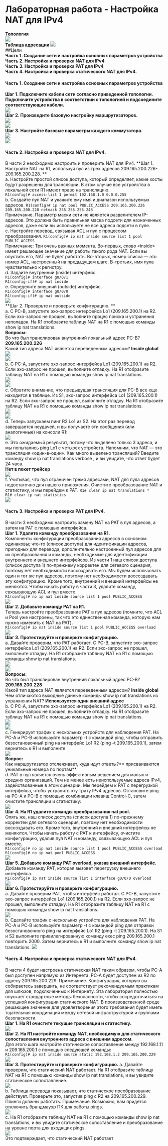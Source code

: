 # Лабораторная работа - Настройка NAT для IPv4

**Топология**  
![](https://github.com/Mr-Philip/-Otus-Network-Engineer-/blob/main/laboratory%20works/29.NAT%20protocol/pics/Topology.PNG)  
**Таблица адресации**
![](https://github.com/Mr-Philip/-Otus-Network-Engineer-/blob/main/laboratory%20works/29.NAT%20protocol/pics/table%20address.PNG)  
##Цели  
**Часть 1. Создание сети и настройка основных параметров устройства**  
**Часть 2. Настройка и проверка NAT для IPv4**  
**Часть 3. Настройка и проверка PAT для IPv4**  
**Часть 4. Настройка и проверка статического NAT для IPv4.**  

#### Часть 1. Создание сети и настройка основных параметров устройства
**Шаг 1. Подключите кабели сети согласно приведенной топологии.
Подключите устройства в соответствии с топологией и подсоедините соответствующие кабели.**  
![](https://github.com/Mr-Philip/-Otus-Network-Engineer-/blob/main/laboratory%20works/29.NAT%20protocol/pics/11.PNG)  
**Шаг 2. Произведите базовую настройку маршрутизаторов.**  
![](https://github.com/Mr-Philip/-Otus-Network-Engineer-/blob/main/laboratory%20works/29.NAT%20protocol/pics/12R1.PNG)  
![](https://github.com/Mr-Philip/-Otus-Network-Engineer-/blob/main/laboratory%20works/29.NAT%20protocol/pics/12R2.PNG)  
**Шаг 3. Настройте базовые параметры каждого коммутатора.**  
![](https://github.com/Mr-Philip/-Otus-Network-Engineer-/blob/main/laboratory%20works/29.NAT%20protocol/pics/13S1.PNG)  
![](https://github.com/Mr-Philip/-Otus-Network-Engineer-/blob/main/laboratory%20works/29.NAT%20protocol/pics/13S2.PNG)  
#### Часть 2. Настройка и проверка NAT для IPv4.  
В части 2 необходимо настроить и проверить NAT для IPv4.
**Шаг 1. Настройте NAT на R1, используя пул из трех адресов 209.165.200.226-209.165.200.228. **  
a.	Настройте простой список доступа, который определяет, какие хосты будут разрешены для трансляции. В этом случае все устройства в локальной сети R1 имеют право на трансляцию.  
`R1(config)# access-list 1 permit 192.168.1.0 0.0.0.255`   
b.	Создайте пул NAT и укажите ему имя и диапазон используемых адресов.
`R1(config)# ip nat pool PUBLIC_ACCESS 209.165.200.226 209.165.200.228 netmask 255.255.255.248 `   
Примечание. Параметр маски сети не является разделителем IP-адресов. Это должна быть правильная маска подсети для назначенных адресов, даже если вы используете не все адреса подсети в пуле.  
c.	Настройте перевод, связывая ACL и пул с процессом преобразования.
`R1(config)# ip nat inside source list 1 pool PUBLIC_ACCESS`  
Примечание: Три очень важных момента. Во-первых, слово «inside» имеет решающее значение для работы такого рода NAT. Если вы опустить его, NAT не будет работать. Во-вторых, номер списка — это номер ACL, настроенный на предыдущем шаге. В-третьих, имя пула чувствительно к регистру.  
d.	Задайте внутренний (inside) интерфейс.  
`R1(config)# interface g0/0/1`  
`R1(config-if)# ip nat inside`  
e.	Определите внешний (outside) интерфейс.  
`R1(config)# interface g0/0/0`  
`R1(config-if)# ip nat outside`  
![](https://github.com/Mr-Philip/-Otus-Network-Engineer-/blob/main/laboratory%20works/29.NAT%20protocol/pics/21R1.PNG)  
**Шаг 2. Проверьте и проверьте конфигурацию. **  
a.	С PC-B,  запустите эхо-запрос интерфейса Lo1 (209.165.200.1) на R2. Если эхо-запрос не прошел, выполните процес поиска и устранения неполадок. На R1 отобразите таблицу NAT на R1 с помощью команды show ip nat translations.  
**Вопросы:**  
Во что был транслирован внутренний локальный адрес PC-B? **209.165.200.226**  
Какой тип адреса NAT является переведенным адресом? **Inside global**  
![](https://github.com/Mr-Philip/-Otus-Network-Engineer-/blob/main/laboratory%20works/29.NAT%20protocol/pics/22a(pingpc-b%20-%20lo1).PNG)  
![](https://github.com/Mr-Philip/-Otus-Network-Engineer-/blob/main/laboratory%20works/29.NAT%20protocol/pics/22a.PNG)  
b.	С PC-A, запустите  эхо-запрос интерфейса Lo1 (209.165.200.1) на R2. Если эхо-запрос не прошел, выполните отладку. На R1 отобразите таблицу NAT на R1 с помощью команды show ip nat translations.  
![](https://github.com/Mr-Philip/-Otus-Network-Engineer-/blob/main/laboratory%20works/29.NAT%20protocol/pics/22b(pingpc-a%20-%20lo1).PNG)  
![](https://github.com/Mr-Philip/-Otus-Network-Engineer-/blob/main/laboratory%20works/29.NAT%20protocol/pics/22b.PNG)  
c.	Обратите внимание, что предыдущая трансляция для PC-B все еще находится в таблице. Из S1, эхо-запрос интерфейса Lo1 (209.165.200.1) на R2. Если эхо-запрос не прошел, выполните отладку. На R1 отобразите таблицу NAT на R1 с помощью команды show ip nat translations.  
![](https://github.com/Mr-Philip/-Otus-Network-Engineer-/blob/main/laboratory%20works/29.NAT%20protocol/pics/22c(S1%20-%20lo1).PNG)  
![](https://github.com/Mr-Philip/-Otus-Network-Engineer-/blob/main/laboratory%20works/29.NAT%20protocol/pics/22c.PNG)  
d.	Теперь запускаем пинг R2 Lo1 из S2. На этот раз перевод завершается неудачей, и вы получаете эти сообщения (или аналогичные) на консоли R1:  
![](https://github.com/Mr-Philip/-Otus-Network-Engineer-/blob/main/laboratory%20works/29.NAT%20protocol/pics/22d(S2%20-%20lo1).PNG)    
e.	Это ожидаемый результат, потому что выделено только 3 адреса, и мы попытались ping Lo1 с четырех устройств. Напомним, что NAT — это трансляция «один-в-один». Как много выделено трансляций? Введите команду show ip nat translations verbose , и вы увидите, что ответ будет 24 часа.  
**Нет в покет трейсер**  
![](https://github.com/Mr-Philip/-Otus-Network-Engineer-/blob/main/laboratory%20works/29.NAT%20protocol/pics/22e.PNG)  
f.	Учитывая, что пул ограничен тремя адресами, NAT для пула адресов недостаточно для нашего приложения. Очистите преобразование NAT и статистику, и мы перейдем к PAT.
`R1# clear ip nat translations *`  
`R1# clear ip nat statistics`  
![](https://github.com/Mr-Philip/-Otus-Network-Engineer-/blob/main/laboratory%20works/29.NAT%20protocol/pics/22f.PNG)  
#### Часть 3. Настройка и проверка PAT для IPv4.  
В части 3 необходимо настроить замену NAT на PAT в пул адресов, а затем на PAT с помощью интерфейса.  
**Шаг 1. Удалите команду преобразования на R1.**  
Компоненты конфигурации преобразования адресов в основном одинаковы; что-то (список доступа) для идентификации адресов, пригодных для перевода, дополнительно настроенный пул адресов для их преобразования и команды, необходимые для идентификации внутреннего и внешнего интерфейсов. Из части 1 наш список доступа (список доступа 1) по-прежнему корректен для сетевого сценария, поэтому нет необходимости воссоздавать его. Мы будем использовать один и тот же пул адресов, поэтому нет необходимости воссоздавать эту конфигурацию. Кроме того, внутренний и внешний интерфейсы не меняются. Чтобы начать работу в части 3, удалите команду, связывающую ACL и пул вместе.  
`R1(config)# no ip nat inside source list 1 pool PUBLIC_ACCESS`  
![](https://github.com/Mr-Philip/-Otus-Network-Engineer-/blob/main/laboratory%20works/29.NAT%20protocol/pics/31.PNG)  
**Шаг 2. Добавьте команду PAT на R1.**  
Теперь настройте преобразование PAT в пул адресов (помните, что ACL и Pool уже настроены, так что это единственная команда, которую нам нужно изменить с NAT на PAT).  
`R1(config)# ip nat inside source list 1 pool PUBLIC_ACCESS overload`  
![](https://github.com/Mr-Philip/-Otus-Network-Engineer-/blob/main/laboratory%20works/29.NAT%20protocol/pics/32.PNG)    
**Шаг 3. Протестируйте и проверьте конфигурацию.**  
a.	Давайте проверим, что PAT работает. С PC-B,  запустите эхо-запрос интерфейса Lo1 (209.165.200.1) на R2. Если эхо-запрос не прошел, выполните отладку. На R1 отобразите таблицу NAT на R1 с помощью команды show ip nat translations.  
![](https://github.com/Mr-Philip/-Otus-Network-Engineer-/blob/main/laboratory%20works/29.NAT%20protocol/pics/33a(pingpc-b%20-%20lo1).PNG)  
![](https://github.com/Mr-Philip/-Otus-Network-Engineer-/blob/main/laboratory%20works/29.NAT%20protocol/pics/33a.PNG)  
**Вопросы:**  
Во что был транслирован внутренний локальный адрес PC-B? **209.165.200.228**  
Какой тип адреса NAT является переведенным адресом? **Inside global**  
Чем отличаются выходные данные команды show ip nat translations из упражнения NAT? **Используется один внешний адрес**  
b.	С PC-A, запустите эхо-запрос интерфейса Lo1 (209.165.200.1) на R2. Если эхо-запрос не прошел, выполните отладку. На R1 отобразите таблицу NAT на R1 с помощью команды show ip nat translations.  
![](https://github.com/Mr-Philip/-Otus-Network-Engineer-/blob/main/laboratory%20works/29.NAT%20protocol/pics/33b(pingpc-a%20-%20lo1).PNG)  
![](https://github.com/Mr-Philip/-Otus-Network-Engineer-/blob/main/laboratory%20works/29.NAT%20protocol/pics/33b.PNG)  
c.	Генерирует трафик с нескольких устройств для наблюдения PAT. На PC-A и PC-B используйте параметр -t с командой ping, чтобы отправить безостановочный ping на интерфейс Lo1 R2 (ping -t 209.165.200.1), затем вернитесь к R1 и выполните  
![](https://github.com/Mr-Philip/-Otus-Network-Engineer-/blob/main/laboratory%20works/29.NAT%20protocol/pics/33c.PNG)  
**Вопрос:**  
Как маршрутизатор отслеживает, куда идут ответы?** присваиваются уникальные номера по портам**  
d.	PAT в пул является очень эффективным решением для малых и средних организаций. Тем не менее есть неиспользуемые адреса IPv4, задействованные в этом сценарии. Мы перейдем к PAT с перегрузкой интерфейса, чтобы устранить эту трату IPv4 адресов. Остановите ping на PC-A и PC-B с помощью комбинации клавиш Control-C, затем очистите трансляции и статистику:  
![](https://github.com/Mr-Philip/-Otus-Network-Engineer-/blob/main/laboratory%20works/29.NAT%20protocol/pics/33d.PNG)  
**Шаг 4. На R1 удалите команды преобразования nat pool.**  
Опять же, наш список доступа (список доступа 1) по-прежнему корректен для сетевого сценария, поэтому нет необходимости воссоздавать его. Кроме того, внутренний и внешний интерфейсы не меняются. Чтобы начать работу с PAT к интерфейсу, очистите конфигурацию, удалив пул NAT и команду, связывающую ACL и пул вместе.  
`R1(config)# no ip nat inside source list 1 pool PUBLIC_ACCESS overload`  
`R1(config)# no ip nat pool PUBLIC_ACCESS`  
![](https://github.com/Mr-Philip/-Otus-Network-Engineer-/blob/main/laboratory%20works/29.NAT%20protocol/pics/34.PNG)  
**Шаг 5. Добавьте команду PAT overload, указав внешний интерфейс.**  
Добавьте команду PAT, которая вызовет перегрузку внешнего интерфейса.  
`R1(config)# ip nat inside source list 1 interface g0/0/0 overload`  
![](https://github.com/Mr-Philip/-Otus-Network-Engineer-/blob/main/laboratory%20works/29.NAT%20protocol/pics/35.PNG)  
**Шаг 6. Протестируйте и проверьте конфигурацию.**  
a.	Давайте проверим PAT, чтобы интерфейс работал. С PC-B,  запустите эхо-запрос интерфейса Lo1 (209.165.200.1) на R2. Если эхо-запрос не прошел, выполните отладку. На R1 отобразите таблицу NAT на R1 с помощью команды show ip nat translations.  
![](https://github.com/Mr-Philip/-Otus-Network-Engineer-/blob/main/laboratory%20works/29.NAT%20protocol/pics/36a.PNG)  
b.	Сделайте трафик с нескольких устройств для наблюдения PAT. На PC-A и PC-B используйте параметр -t с командой ping для отправки безостановочного ping на интерфейс Lo1 R2 (ping -t 209.165.200.1). На S1 и S2 выполните привилегированную команду exec ping 209.165.200.1 повторить 2000. Затем вернитесь к R1 и выполните команду show ip nat translations.
![](https://github.com/Mr-Philip/-Otus-Network-Engineer-/blob/main/laboratory%20works/29.NAT%20protocol/pics/36b.PNG)  
#### Часть 4. Настройка и проверка статического NAT для IPv4.  
В части 4 будет настроена статическая NAT таким образом, чтобы PC-A был доступен напрямую из Интернета. PC-A будет доступен из R2 по адресу 209.165.200.229.
Примечание. Конфигурация, которую вы собираетесь завершить, не соответствует рекомендуемым практикам для шлюзов, подключенных к Интернету. Эта лаборатория полностью опускает стандартные методы безопасности, чтобы сосредоточиться на успешной конфигурации статического NAT. В производственной среде решающее значение для удовлетворения этого требования будет иметь тщательная координация между сетевой инфраструктурой и группами безопасности.  
**Шаг 1. На R1 очистите текущие трансляции и статистику.**  
![](https://github.com/Mr-Philip/-Otus-Network-Engineer-/blob/main/laboratory%20works/29.NAT%20protocol/pics/41.PNG)  
**Шаг 2. На R1 настройте команду NAT, необходимую для статического сопоставления внутреннего адреса с внешним адресом.**  
Для этого шага настройте статическое сопоставление между 192.168.1.11 и 209.165.200.1 с помощью следующей команды:  
`R1(config)# ip nat inside source static 192.168.1.2 209.165.200.229`  
![](https://github.com/Mr-Philip/-Otus-Network-Engineer-/blob/main/laboratory%20works/29.NAT%20protocol/pics/42.PNG)  
**Шаг 3. Протестируйте и проверьте конфигурацию.** 
a.	Давайте проверим, что статический NAT работает. На R1 отобразите таблицу NAT на R1 с помощью команды show ip nat translations, и вы увидите статическое сопоставление.  
![](https://github.com/Mr-Philip/-Otus-Network-Engineer-/blob/main/laboratory%20works/29.NAT%20protocol/pics/43a.PNG)  
b.	Таблица перевода показывает, что статическое преобразование действует. Проверьте это, запустив ping  с R2 на 209.165.200.229. Плинги должны работать.
Примечание. Возможно, вам придется отключить брандмауэр ПК для работы pings.  
![](https://github.com/Mr-Philip/-Otus-Network-Engineer-/blob/main/laboratory%20works/29.NAT%20protocol/pics/43b.PNG)  
c.	На R1 отобразите таблицу NAT на R1 с помощью команды show ip nat translations, и вы увидите статическое сопоставление и преобразование на уровне порта для входящих pings.  
![](https://github.com/Mr-Philip/-Otus-Network-Engineer-/blob/main/laboratory%20works/29.NAT%20protocol/pics/43c.PNG)  
Это подтверждает, что статический NAT работает  

